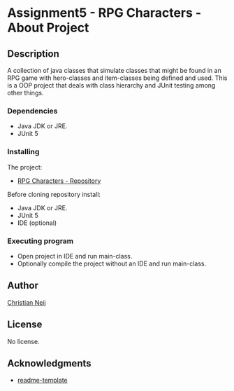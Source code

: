 # Assignment5 - RPG Characters - About Project
## Description
A collection of java classes that simulate classes that might be found in an RPG game with hero-classes and item-classes being defined and used. This is a OOP project that deals with class hierarchy and JUnit testing among other things.
### Dependencies
- Java JDK or JRE. 
- JUnit 5
### Installing
The project:
- [RPG Characters - Repository](https://github.com/Loathed94/rpg-characters-java-v2)

Before cloning repository install:
- Java JDK or JRE.
- JUnit 5
- IDE (optional)
### Executing program
- Open project in IDE and run main-class.
- Optionally compile the project without an IDE and run main-class.
## Author
[Christian Neij](https://github.com/Loathed94)
## License
No license.
## Acknowledgments
- [readme-template](https://gist.github.com/DomPizzie/7a5ff55ffa9081f2de27c315f5018afc)